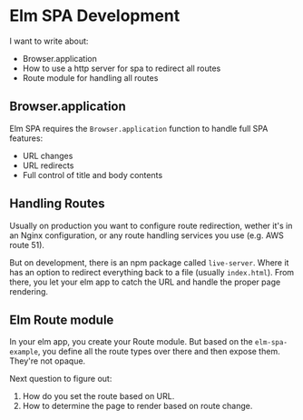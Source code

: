 # Elm SPA Development

I want to write about:
- Browser.application
- How to use a http server for spa to redirect all routes
- Route module for handling all routes

## Browser.application
Elm SPA requires the `Browser.application` function to handle full SPA features:
- URL changes
- URL redirects
- Full control of title and body contents

## Handling Routes
Usually on production you want to configure route redirection, wether it's in an Nginx configuration, or any route handling services you use (e.g. AWS route 51).

But on development, there is an npm package called `live-server`. Where it has an option to redirect everything back to a file (usually `index.html`). From there, you let your elm app to catch the URL and handle the proper page rendering.

## Elm Route module
In your elm app, you create your Route module. But based on the `elm-spa-example`, you define all the route types over there and then expose them. They're not opaque.


Next question to figure out:
1. How do you set the route based on URL.
2. How to determine the page to render based on route change.
